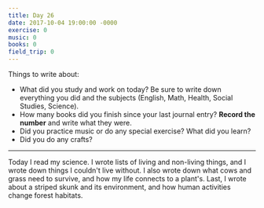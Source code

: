 ```yaml
---
title: Day 26
date: 2017-10-04 19:00:00 -0000
exercise: 0
music: 0
books: 0
field_trip: 0
---
```

Things to write about:

* What did you study and work on today? Be sure to write down everything you did and the subjects (English, Math, Health, Social Studies, Science).
* How many books did you finish since your last journal entry? **Record the number** and write what they were.
* Did you practice music or do any special exercise? What did you learn?
* Did you do any crafts?

***

Today I read my science. I wrote lists of living and non-living things, and I wrote down things I couldn't live without. I also wrote down what cows and grass need to survive, and how my life connects to a plant's. Last, I wrote about a striped skunk and its environment, and how human activities change forest habitats.  
